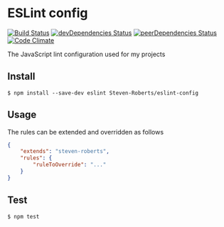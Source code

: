 # ESLint config

[![Build Status](https://travis-ci.org/Steven-Roberts/eslint-config.svg?branch=master)](https://travis-ci.org/Steven-Roberts/eslint-config)
[![devDependencies Status](https://david-dm.org/Steven-Roberts/eslint-config/dev-status.svg)](https://david-dm.org/Steven-Roberts/eslint-config?type=dev)
[![peerDependencies Status](https://david-dm.org/Steven-Roberts/eslint-config/peer-status.svg)](https://david-dm.org/Steven-Roberts/eslint-config?type=peer)
[![Code Climate](https://codeclimate.com/github/Steven-Roberts/eslint-config/badges/gpa.svg)](https://codeclimate.com/github/Steven-Roberts/eslint-config)

The JavaScript lint configuration used for my projects

## Install
```shell
$ npm install --save-dev eslint Steven-Roberts/eslint-config
```

## Usage
The rules can be extended and overridden as follows

```json
{
    "extends": "steven-roberts",
    "rules": {
        "ruleToOverride": "..."
    }
}
```

## Test
```shell
$ npm test
```
